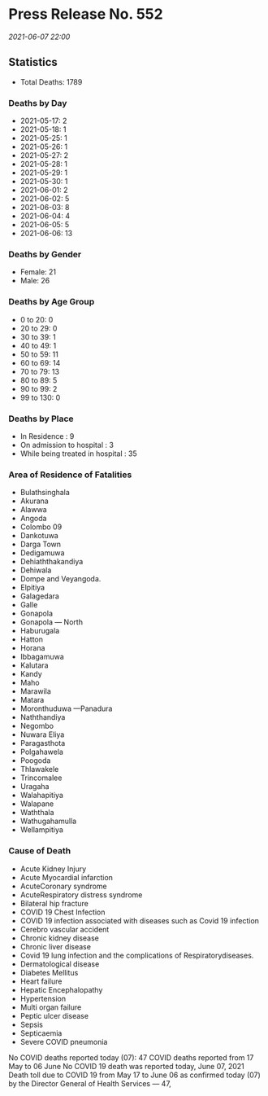 
# Press Release No. 552
*2021-06-07 22:00*
## Statistics
* Total Deaths: 1789
### Deaths by Day
* 2021-05-17: 2
* 2021-05-18: 1
* 2021-05-25: 1
* 2021-05-26: 1
* 2021-05-27: 2
* 2021-05-28: 1
* 2021-05-29: 1
* 2021-05-30: 1
* 2021-06-01: 2
* 2021-06-02: 5
* 2021-06-03: 8
* 2021-06-04: 4
* 2021-06-05: 5
* 2021-06-06: 13
### Deaths by Gender
* Female: 21
* Male: 26
### Deaths by Age Group
* 0 to 20: 0
* 20 to 29: 0
* 30 to 39: 1
* 40 to 49: 1
* 50 to 59: 11
* 60 to 69: 14
* 70 to 79: 13
* 80 to 89: 5
* 90 to 99: 2
* 99 to 130: 0
### Deaths by Place
* In Residence : 9
* On admission to hospital : 3
* While being treated in hospital : 35
### Area of Residence of Fatalities
*  Bulathsinghala
* Akurana
* Alawwa
* Angoda
* Colombo 09
* Dankotuwa
* Darga Town
* Dedigamuwa
* Dehiaththakandiya
* Dehiwala
* Dompe and Veyangoda.
* Elpitiya
* Galagedara
* Galle
* Gonapola
* Gonapola — North
* Haburugala
* Hatton
* Horana
* Ibbagamuwa
* Kalutara
* Kandy
* Maho
* Marawila
* Matara
* Moronthuduwa —Panadura
* Naththandiya
* Negombo
* Nuwara Eliya
* Paragasthota
* Polgahawela
* Poogoda
* Thlawakele
* Trincomalee
* Uragaha
* Walahapitiya
* Walapane
* Waththala
* Wathugahamulla
* Wellampitiya
### Cause of Death
* Acute Kidney Injury
* Acute Myocardial infarction
* AcuteCoronary syndrome
* AcuteRespiratory distress syndrome
* Bilateral hip fracture
* COVID 19 Chest Infection
* COVID 19 infection associated with diseases such as Covid 19 infection
* Cerebro vascular accident
* Chronic kidney disease
* Chronic liver disease
* Covid 19 lung infection and the complications of Respiratorydiseases.
* Dermatological disease
* Diabetes Mellitus
* Heart failure
* Hepatic Encephalopathy
* Hypertension
* Multi organ failure
* Peptic ulcer disease
* Sepsis
* Septicaemia
* Severe COVID pneumonia


No COVID deaths reported today (07):
47 COVID deaths reported from 17 May to 06 June
No COVID 19 death was reported today, June 07, 2021
Death toll due to COVID 19 from May 17 to June 06 as confirmed today (07) by the Director
General of Health Services — 47,
    